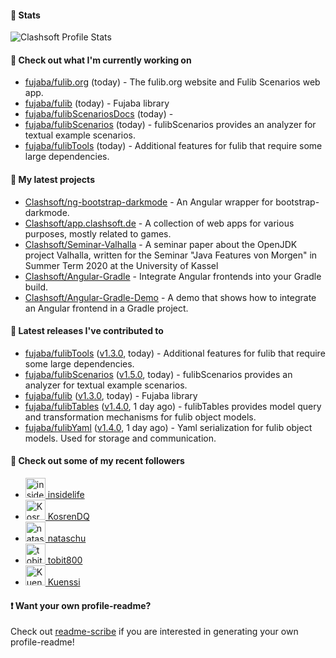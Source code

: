 #### 🔅 Stats

![Clashsoft Profile Stats](https://github-readme-stats.vercel.app/api?username=Clashsoft&show_icons=true&theme=dark&count_private=true&icon_color=0075ff)

#### 👷 Check out what I'm currently working on

- [fujaba/fulib.org](https://github.com/fujaba/fulib.org) (today) - The fulib.org website and Fulib Scenarios web app.
- [fujaba/fulib](https://github.com/fujaba/fulib) (today) - Fujaba library
- [fujaba/fulibScenariosDocs](https://github.com/fujaba/fulibScenariosDocs) (today) - 
- [fujaba/fulibScenarios](https://github.com/fujaba/fulibScenarios) (today) - fulibScenarios provides an analyzer for textual example scenarios. 
- [fujaba/fulibTools](https://github.com/fujaba/fulibTools) (today) - Additional features for fulib that require some large dependencies.

#### 🌱 My latest projects

- [Clashsoft/ng-bootstrap-darkmode](https://github.com/Clashsoft/ng-bootstrap-darkmode) - An Angular wrapper for bootstrap-darkmode.
- [Clashsoft/app.clashsoft.de](https://github.com/Clashsoft/app.clashsoft.de) - A collection of web apps for various purposes, mostly related to games.
- [Clashsoft/Seminar-Valhalla](https://github.com/Clashsoft/Seminar-Valhalla) - A seminar paper about the OpenJDK project Valhalla, written for the Seminar &#34;Java Features von Morgen&#34; in Summer Term 2020 at the University of Kassel
- [Clashsoft/Angular-Gradle](https://github.com/Clashsoft/Angular-Gradle) - Integrate Angular frontends into your Gradle build.
- [Clashsoft/Angular-Gradle-Demo](https://github.com/Clashsoft/Angular-Gradle-Demo) - A demo that shows how to integrate an Angular frontend in a Gradle project.

#### 🔭 Latest releases I've contributed to

- [fujaba/fulibTools](https://github.com/fujaba/fulibTools) ([v1.3.0](https://github.com/fujaba/fulibTools/releases/tag/v1.3.0), today) - Additional features for fulib that require some large dependencies.
- [fujaba/fulibScenarios](https://github.com/fujaba/fulibScenarios) ([v1.5.0](https://github.com/fujaba/fulibScenarios/releases/tag/v1.5.0), today) - fulibScenarios provides an analyzer for textual example scenarios. 
- [fujaba/fulib](https://github.com/fujaba/fulib) ([v1.3.0](https://github.com/fujaba/fulib/releases/tag/v1.3.0), today) - Fujaba library
- [fujaba/fulibTables](https://github.com/fujaba/fulibTables) ([v1.4.0](https://github.com/fujaba/fulibTables/releases/tag/v1.4.0), 1 day ago) - fulibTables provides model query and transformation mechanisms for fulib object models.
- [fujaba/fulibYaml](https://github.com/fujaba/fulibYaml) ([v1.4.0](https://github.com/fujaba/fulibYaml/releases/tag/v1.4.0), 1 day ago) - Yaml serialization for fulib object models. Used for storage and communication.

#### 👯 Check out some of my recent followers

- [<img src="https://github.com/insidelife.png?size=128" alt="insidelife Profile Avatar" width="32"> insidelife](https://github.com/insidelife)
- [<img src="https://github.com/KosrenDQ.png?size=128" alt="KosrenDQ Profile Avatar" width="32"> KosrenDQ](https://github.com/KosrenDQ)
- [<img src="https://github.com/nataschu.png?size=128" alt="nataschu Profile Avatar" width="32"> nataschu](https://github.com/nataschu)
- [<img src="https://github.com/tobit800.png?size=128" alt="tobit800 Profile Avatar" width="32"> tobit800](https://github.com/tobit800)
- [<img src="https://github.com/Kuenssi.png?size=128" alt="Kuenssi Profile Avatar" width="32"> Kuenssi](https://github.com/Kuenssi)

#### ❗ Want your own profile-readme?
Check out [readme-scribe](https://github.com/muesli/readme-scribe) if you are interested in generating your own profile-readme!
